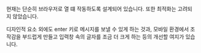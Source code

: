 현재는 단순히 브라우저로 열 떄 작동하도록 설계되어 있습니다.
또한 최적화는 고려되지 않았습니다.

디자인적 요소 외에도 enter 키로 메시지를 보낼 수 있게 하는 것과, 모바일 환경에서 조작감을 부드럽게 만들고 입력창 속의 글자를 조금 더 크게 하는 등의 개선할 여지가 있습니다.
